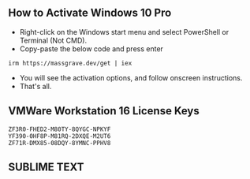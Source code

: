 ## How to Activate Windows 10 Pro
- Right-click on the Windows start menu and select PowerShell or Terminal (Not CMD).
- Copy-paste the below code and press enter
```
irm https://massgrave.dev/get | iex
```
- You will see the activation options, and follow onscreen instructions.
- That's all.

## VMWare Workstation 16 License Keys

```
ZF3R0-FHED2-M80TY-8QYGC-NPKYF
YF390-0HF8P-M81RQ-2DXQE-M2UT6
ZF71R-DMX85-08DQY-8YMNC-PPHV8
```

## SUBLIME TEXT
